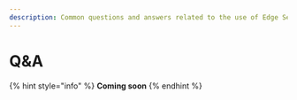 ```yaml
---
description: Common questions and answers related to the use of Edge Servers.
---
```


# Q\&A

{% hint style="info" %}
**Coming soon**
{% endhint %}
